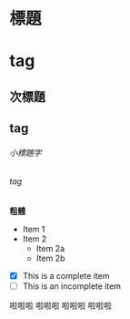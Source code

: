 # 標題 <h1> tag
## 次標題 <h2> tag
###### 小標題字 <h6> tag
**粗體**
* Item 1
* Item 2
  * Item 2a
  * Item 2b
- [x] This is a complete item
- [ ] This is an incomplete item

啦啦啦
啦啦啦
啦啦啦
啦啦啦
